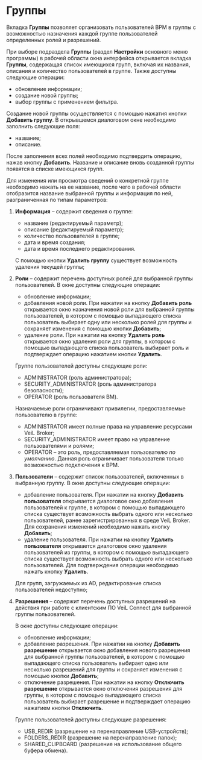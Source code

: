 # Группы

Вкладка **Группы** позволяет организовать пользователей ВРМ в группы с возможностью назначения каждой 
группе пользователей определенных ролей и разрешений.

При выборе подраздела **Группы** (раздел **Настройки** основного меню программы) в рабочей 
области окна интерфейса открывается вкладка **Группы**, содержащая список имеющихся групп, включая 
их названия, описания и количество пользователей в группе. Также доступны следующие операции:

- обновление информации;
- создание новой группы;
- выбор группы с применением фильтра.

Создание новой группы осуществляется с помощью нажатия кнопки **Добавить группу**. В открывшемся 
диалоговом окне необходимо заполнить следующие поля:

- название;
- описание.

После заполнения всех полей необходимо подтвердить операцию, нажав кнопку **Добавить**. Название и 
описание вновь созданной группы появятся в списке имеющихся групп.

Для изменения или просмотра сведений о конкретной группе необходимо нажать на ее название, 
после чего в рабочей области отобразится название выбранной группы и информация по ней, 
разграниченная по типам параметров:

1. **Информация** – содержит сведения о группе:

     -  название (редактируемый параметр);
     -  описание (редактируемый параметр);
     -  количество пользователей в группе;
     -  дата и время создания;
     -  дата и время последнего редактирования.

     С помощью кнопки **Удалить группу** существует возможность удаления текущей группы;

2. **Роли** – содержит перечень доступных ролей для выбранной группы пользователей. В окне доступны следующие 
операции:

     -  обновление информации;
     -  добавления новой роли. При нажатии на кнопку **Добавить роль** открывается окно назначения новой 
    роли для выбранной группы пользователей, в котором с помощью выпадающего списка пользователь выбирает 
    одну или несколько ролей для группы и сохраняет изменения с помощью кнопки **Добавить**;
     -  удаление роли. При нажатии на кнопку **Удалить роль** открывается окно удаления роли для группы, в 
    котором с помощью выпадающего списка пользователь выбирает роль и подтверждает операцию нажатием кнопки **Удалить**.

     Группе пользователей доступны следующие роли:

     -  ADMINISTRATOR (роль администратора);
     -  SECURITY_ADMINISTRATOR (роль администратора безопасности);
     -  OPERATOR (роль пользователя ВМ).

     Назначаемые роли ограничивают привилегии, предоставляемые пользователю в группе:

     - ADMINISTRATOR имеет полные права на управление ресурсами VeiL Broker;
     - SECURITY_ADMINISTRATOR имеет право на управление пользователями и ролями;
     - OPERATOR – это роль, предоставляемая пользователю *по умолчанию*. Данная роль ограничивает 
       пользователя только возможностью подключения к ВРМ.

3. **Пользователи** – содержит список пользователей, включенных в выбранную группу.
В окне доступны следующие операции:

     - добавление пользователя. При нажатии на кнопку **Добавить пользователя** открывается диалоговое 
    окно добавления пользователей к группе, в котором с помощью выпадающего списка существует 
    возможность выбрать одного или несколько пользователей, ранее зарегистрированных в среде VeiL Broker. 
    Для сохранения изменений необходимо нажать кнопку **Добавить**;
     - удаление пользователя. При нажатии на кнопку **Удалить пользователя** открывается диалоговое 
    окно удаления пользователей из группы, в котором с помощью выпадающего списка существует 
    возможность выбрать одного или несколько пользователей. Для подтверждения операции необходимо 
    нажать кнопку **Удалить**.

     Для групп, загружаемых из AD, редактирование списка пользователей недоступно;

4. **Разрешения** – содержит перечень доступных разрешений на действия при работе с клиентским 
ПО VeiL Connect для выбранной группы пользователей. 
 
     В окне доступны следующие операции:

     - обновление информации;
     - добавление разрешения. При нажатии на кнопку **Добавить разрешение** открывается окно добавления 
    нового разрешения для выбранной группы пользователей, в котором с помощью выпадающего списка 
    пользователь выбирает одно или несколько разрешений для группы и сохраняет изменения с помощью кнопки **Добавить**;
     - отключение разрешения. При нажатии на кнопку **Отключить разрешение** открывается окно отключения 
    разрешения для группы, в котором с помощью выпадающего списка пользователь выбирает разрешение 
    и подтверждает операцию нажатием кнопки **Отключить**.

     Группе пользователей доступны следующие разрешения:

     - USB_REDIR (разрешение на перенаправление USB-устройств);
     - FOLDERS_REDIR (разрешение на перенаправление папок);
     - SHARED_CLIPBOARD (разрешение на использование общего буфера обмена).
